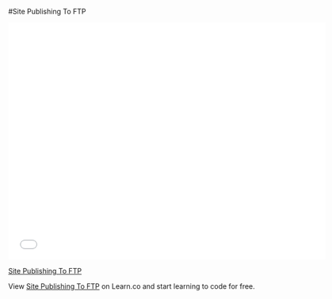 #Site Publishing To FTP

<iframe width="640" height="480" src="//www.youtube.com/embed/q89ZQXsIFQQ?rel=0&modestbranding=1" frameborder="0" allowfullscreen></iframe><p><a href="https://www.youtube.com/watch?v=q89ZQXsIFQQ">Site Publishing To FTP</a></p>


<p data-visibility='hidden'>View <a href='https://learn.co/lessons/site-publishing-to-ftp' title='Site Publishing To FTP'>Site Publishing To FTP</a> on Learn.co and start learning to code for free.</p>
